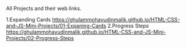 All Projects and their web links.

1.Expanding Cards
https://ghulammohayudinmalik.github.io/HTML-CSS-and-JS-Mini-Projects/01-Expaning-Cards
2.Progress Steps
https://ghulammohayudinmalik.github.io/HTML-CSS-and-JS-Mini-Projects/02-Progress-Steps
